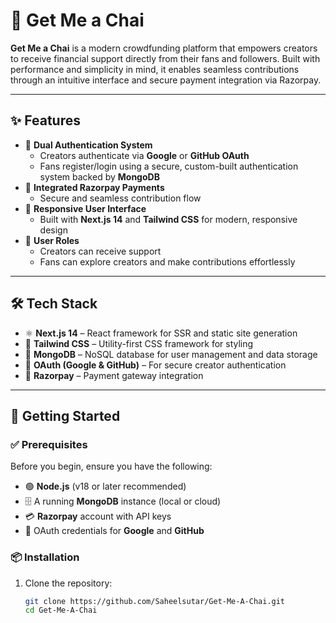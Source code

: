 # 🍵 Get Me a Chai

**Get Me a Chai** is a modern crowdfunding platform that empowers creators to receive financial support directly from their fans and followers. Built with performance and simplicity in mind, it enables seamless contributions through an intuitive interface and secure payment integration via Razorpay.

---

## ✨ Features

- 🔐 **Dual Authentication System**
  - Creators authenticate via **Google** or **GitHub OAuth**
  - Fans register/login using a secure, custom-built authentication system backed by **MongoDB**
- 💸 **Integrated Razorpay Payments**
  - Secure and seamless contribution flow
- 📱 **Responsive User Interface**
  - Built with **Next.js 14** and **Tailwind CSS** for modern, responsive design
- 🎯 **User Roles**
  - Creators can receive support
  - Fans can explore creators and make contributions effortlessly

---

## 🛠️ Tech Stack

- ⚛️ **Next.js 14** – React framework for SSR and static site generation
- 💅 **Tailwind CSS** – Utility-first CSS framework for styling
- 🍃 **MongoDB** – NoSQL database for user management and data storage
- 🔐 **OAuth (Google & GitHub)** – For secure creator authentication
- 🧾 **Razorpay** – Payment gateway integration

---

## 🚀 Getting Started

### ✅ Prerequisites

Before you begin, ensure you have the following:

- 🟢 **Node.js** (v18 or later recommended)
- 🗄️ A running **MongoDB** instance (local or cloud)
- 💳 **Razorpay** account with API keys
- 🔑 OAuth credentials for **Google** and **GitHub**

### 📦 Installation

1. Clone the repository:

   ```bash
   git clone https://github.com/Saheelsutar/Get-Me-A-Chai.git
   cd Get-Me-A-Chai
